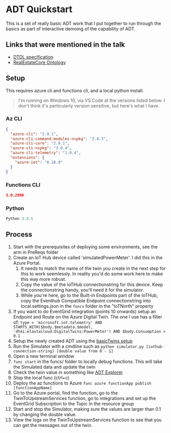 # ADT Quickstart

This is a set of really basic ADT work that I put together to run through the basics as part of interactive demoing of the capability of ADT.

## Links that were mentioned in the talk

* [DTDL specification](https://github.com/Azure/opendigitaltwins-dtdl/blob/master/DTDL/v2/dtdlv2.md)
* [RealEstateCore Ontology](https://doc.realestatecore.io/3.3/full.html)

## Setup

This requires azure cli and functions cli, and a local python install. 

> I'm running on Windows 10, via VS Code at the versions listed below. I don't think it's particularly version sensitive, but here's what I have. 

### Az CLI

```json
{
  "azure-cli": "2.9.1",
  "azure-cli-command-modules-nspkg": "2.0.3",
  "azure-cli-core": "2.9.1",
  "azure-cli-nspkg": "3.0.4",
  "azure-cli-telemetry": "1.0.4",
  "extensions": {
    "azure-iot": "0.10.8"
  }
}
```

### Functions CLI

```json
3.0.2996
```

### Python

```python
Python 3.8.5
```

## Process

1. Start with the prerequisites of deploying some environments, see the arm in PreReqs folder
1. Create an IoT Hub device called 'simulatedPowerMeter'. I did this in the Azure Portal.
    1. It needs to match the name of the twin you create in the next step for this to work seemlessly. In reality you'd do some work here to make this way more robust. 
    1. Copy the value of the IoTHub connectionstring for this device. Keep the connectionstring handy, you'll need it for the simulator.
    1. While you're here, go to the Built-in Endpoints part of the IoTHub, copy the Eventhub Compatible Endpoint connectionstring into local.settings.json in the `funcs` folder in the "IoTNorth" property
1. If you want to do EventGrid integration (points 10 onwards) setup an Endpoint and Route on the Azure Digital Twin. The one I use has a filter of:
`
type = 'microsoft.iot.telemetry'
AND
STARTS_WITH($body.$metadata.$model, 'dtmi:elastacloud:DigitalTwins:PowerMeter')
AND
$body.Consumption > 0.1
`
1. Setup the newly created ADT using the [basicTwins setup](/basicTwins/)
1. Run the Simulator with a cmdline such as 
`python simulator.py [iothub-connection-string] [double value from 0 - 1]`
1. Open a new terminal window
1. `func start` in the funcs/ folder to locally debug functions. This will take the Simulated data and update the twin
1. Check the twin value in something like [ADT Explorer](https://docs.microsoft.com/en-us/samples/azure-samples/digital-twins-explorer/digital-twins-explorer/#:~:text=%20Using%20adt-explorer%20%201%20First%20run.%20Clicking,Save%20icon%20next%20to%20the%20Run...%20More)
1. Stop the local func (ctrl+c)
1. Deploy the az functions to Azure
`func azure functionApp publish [functionAppName]`
1. Go to the Azure portal, find the function, go to the TwinToUpstreamServices function, go to integrations and set up the EventGrid Subscription to the Topic in the resource group
1. Start and stop the Simulator, making sure the values are larger than 0.1 by changing the double value.
1. View the logs on the TwinToUpstreamServices function to see that you can get the messages out of the twin. 

